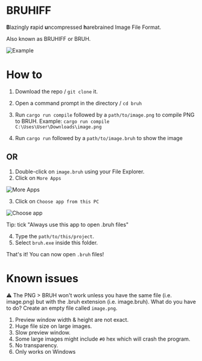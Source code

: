 # BRUHIFF
**B**lazingly **r**apid **u**ncompressed **h**arebrained Image File Format.

Also known as BRUHIFF or BRUH.

![Example](https://cdn.discordapp.com/attachments/1074408238939906220/1130764354661384192/image.png)

# How to
1. Download the repo / `git clone` it.
2. Open a command prompt in the directory / `cd bruh`
3. Run `cargo run compile` followed by a `path/to/image.png` to compile PNG to BRUH. Example: `cargo run compile C:\Uses\User\Downloads\image.png`

4. Run `cargo run` followed by a `path/to/image.bruh` to show the image

## OR
1. Double-click on `image.bruh` using your File Explorer.
2. Click on `More Apps`

![More Apps](https://cdn.discordapp.com/attachments/1074408238939906220/1130765375693406258/image.png)

3. Click on `Choose app from this PC`

![Choose app](https://cdn.discordapp.com/attachments/1074408238939906220/1130765548813308034/image.png)

Tip: tick "Always use this app to open .bruh files"

4. Type the `path/to/this/project`.
5. Select `bruh.exe` inside this folder.

That's it! You can now open `.bruh` files!

# Known issues
⚠ The PNG > BRUH won't work unless you have the same file (i.e. image.png) but with the .bruh extension (i.e. image.bruh). What do you have to do? Create an empty file called `image.png`.

1. Preview window width & height are not exact.
2. Huge file size on large images.
3. Slow preview window.
4. Some large images might include `#0` hex which will crash the program.
5. No transparency.
6. Only works on Windows
